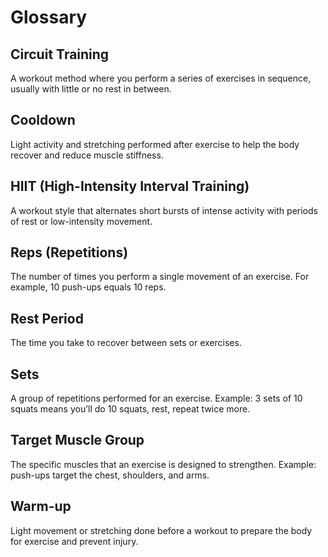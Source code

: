 # Glossary

## Circuit Training
A workout method where you perform a series of exercises in sequence, usually with little or no rest in between.

## Cooldown
Light activity and stretching performed after exercise to help the body recover and reduce muscle stiffness.

## HIIT (High-Intensity Interval Training)
A workout style that alternates short bursts of intense activity with periods of rest or low-intensity movement.

## Reps (Repetitions)
The number of times you perform a single movement of an exercise. For example, 10 push-ups equals 10 reps.

## Rest Period
The time you take to recover between sets or exercises.

## Sets
A group of repetitions performed for an exercise. Example: 3 sets of 10 squats means you’ll do 10 squats, rest, repeat twice more.

## Target Muscle Group
The specific muscles that an exercise is designed to strengthen. Example: push-ups target the chest, shoulders, and arms.

## Warm-up
Light movement or stretching done before a workout to prepare the body for exercise and prevent injury.
